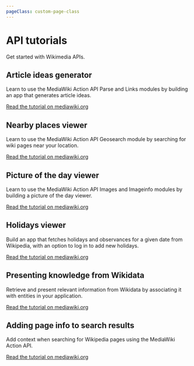 ```yaml
---
pageClass: custom-page-class
---
```


# API tutorials

Get started with Wikimedia APIs.

## Article ideas generator
Learn to use the MediaWiki Action API Parse and Links modules by building an app that generates article ideas.

<a href="https://www.mediawiki.org/wiki/API:Article_ideas_generator" target="_blank" rel="noopener noreferrer">Read the tutorial on mediawiki.org</a>

## Nearby places viewer
Learn to use the MediaWiki Action API Geosearch module by searching for wiki pages near your location.

<a href="https://www.mediawiki.org/wiki/API:Nearby_places_viewer" target="_blank" rel="noopener noreferrer">Read the tutorial on mediawiki.org</a>

## Picture of the day viewer
Learn to use the MediaWiki Action API Images and Imageinfo modules by building a picture of the day viewer.

<a href="https://www.mediawiki.org/wiki/API:Picture_of_the_day_viewer" target="_blank" rel="noopener noreferrer">Read the tutorial on mediawiki.org</a>

## Holidays viewer
Build an app that fetches holidays and observances for a given date from Wikipedia, with an option to log in to add new holidays.

<a href="https://www.mediawiki.org/wiki/API:Holidays_viewer" target="_blank" rel="noopener noreferrer">Read the tutorial on mediawiki.org</a>

## Presenting knowledge from Wikidata
Retrieve and present relevant information from Wikidata by associating it with entities in your application.

<a href="https://www.mediawiki.org/wiki/API:Presenting_Wikidata_knowledge" target="_blank" rel="noopener noreferrer">Read the tutorial on mediawiki.org</a>

## Adding page info to search results
Add context when searching for Wikipedia pages using the MediaWiki Action API.

<a href="https://www.mediawiki.org/wiki/API:Page_info_in_search_results" target="_blank" rel="noopener noreferrer">Read the tutorial on mediawiki.org</a>
